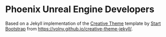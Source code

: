 # Phoenix Unreal Engine Developers

Based on a Jekyll implementation of the [Creative Theme](http://startbootstrap.com/template-overviews/creative/) template by [Start Bootstrap](http://startbootstrap.com) from <https://volny.github.io/creative-theme-jekyll/>.
